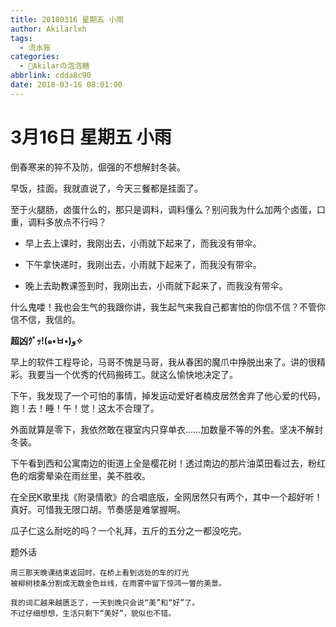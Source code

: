 ```yaml
---
title: 20180316 星期五 小雨
author: Akilarlxh
tags:
  - 流水账
categories:
  - 🍬Akilarの泡泡糖
abbrlink: cdda8c90
date: 2018-03-16 08:01:00
---
```

# 3月16日 星期五 小雨

倒春寒来的猝不及防，倔强的不想解封冬装。

早饭，挂面。我就直说了，今天三餐都是挂面了。

至于火腿肠，卤蛋什么的，那只是调料，调料懂么？别问我为什么加两个卤蛋，口重，调料多放点不行吗？

- 早上去上课时，我刚出去，小雨就下起来了，而我没有带伞。

- 下午拿快递时，我刚出去，小雨就下起来了，而我没有带伞。

- 晚上去助教课签到时，我刚出去，小雨就下起来了，而我没有带伞。

什么鬼喽！我也会生气的我跟你讲，我生起气来我自己都害怕的你信不信？不管你信不信，我信的。

**超凶ｸﾞｯ!(๑•̀ㅂ•́)و✧**

早上的软件工程导论，马哥不愧是马哥，我从春困的魔爪中挣脱出来了。讲的很精彩。我要当一个优秀的代码搬砖工。就这么愉快地决定了。

下午，我发现了一个可怕的事情，掉发运动爱好者楠皮居然舍弃了他心爱的代码，跑！去！睡！午！觉！这太不合理了。

外面就算是零下，我依然敢在寝室内只穿单衣……加数量不等的外套。坚决不解封冬装。

下午看到西和公寓南边的街道上全是樱花树！透过南边的那片油菜田看过去，粉红色的烟雾晕染在雨丝里，美不胜收。

在全民K歌里找《附录情歌》的合唱底版，全网居然只有两个，其中一个超好听！真好。可惜我无限口胡。节奏感是难掌握啊。

瓜子仁这么耐吃的吗？一个礼拜，五斤的五分之一都没吃完。

题外话
```
周三那天晚课结束返回时，在桥上看到远处的车的灯光
被柳树枝条分割成无数金色丝线，在雨雾中留下惊鸿一瞥的美景。

我的词汇越来越匮乏了，一天到晚只会说“美”和“好”了。
不过仔细想想，生活只剩下“美好”，貌似也不错。
```